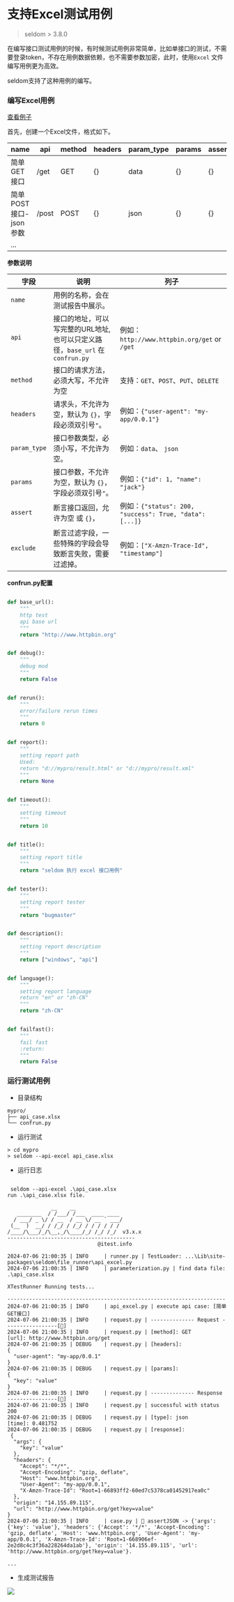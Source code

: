 # 支持Excel测试用例

> seldom > 3.8.0

在编写接口测试用例的时候，有时候测试用例非常简单，比如单接口的测试，不需要登录token，不存在用例数据依赖，也不需要参数加密，此时，使用`Excel`
文件编写用例更为高效。

seldom支持了这种用例的编写。

### 编写Excel用例

[查看例子](https://github.com/SeldomQA/seldom/tree/master/api_case)

首先，创建一个Excel文件，格式如下。

| name            | api   | method | headers | param_type | params | assert | exclude |
|-----------------|-------|--------|---------|------------|--------|--------|---------|
| 简单GET接口         | /get  | GET    | {}      | data       | {}     | {}     | []      |
| 简单POST接口-json参数 | /post | POST   | {}      | json       | {}     | {}     | []      |
| ...             |       |        |         |            |        |        |         |

__参数说明__

| 字段           | 说明                                                    | 列子                                                   | 
|--------------|-------------------------------------------------------|------------------------------------------------------|
| `name`       | 用例的名称，会在测试报告中展示。                                      |                                                      | 
| `api`        | 接口的地址，可以写完整的URL地址, 也可以只定义路径，`base_url` 在 `confrun.py` | 例如：`http://www.httpbin.org/get` or `/get`            |
| `method`     | 接口的请求方法，必须大写，不允许为空                                    | 支持：`GET`、`POST`、`PUT`、`DELETE`                       |
| `headers`    | 请求头，不允许为空，默认为 `{}`，字段必须双引号`"`。                        | 例如：`{"user-agent": "my-app/0.0.1"}`                  |
| `param_type` | 接口参数类型，必须小写，不允许为空。                                    | 例如：`data`、 `json`                                    |
| `params`     | 接口参数，不允许为空，默认为 `{}`，字段必须双引号`"`。                       | 例如：`{"id": 1, "name": "jack"}`                       |
| `assert`     | 断言接口返回，允许为空 或 `{}`，                                   | 例如：`{"status": 200, "success": True, "data": [...]}` |
| `exclude`    | 断言过滤字段，一些特殊的字段会导致断言失败，需要过滤掉。                          | 例如：`["X-Amzn-Trace-Id", "timestamp"]`                |

__confrun.py配置__

```python

def base_url():
    """
    http test
    api base url
    """
    return "http://www.httpbin.org"


def debug():
    """
    debug mod
    """
    return False


def rerun():
    """
    error/failure rerun times
    """
    return 0


def report():
    """
    setting report path
    Used:
    return "d://mypro/result.html" or "d://mypro/result.xml"
    """
    return None


def timeout():
    """
    setting timeout
    """
    return 10


def title():
    """
    setting report title
    """
    return "seldom 执行 excel 接口用例"


def tester():
    """
    setting report tester
    """
    return "bugmaster"


def description():
    """
    setting report description
    """
    return ["windows", "api"]


def language():
    """
    setting report language
    return "en" or "zh-CN"
    """
    return "zh-CN"


def failfast():
    """
    fail fast
    :return:
    """
    return False
```

### 运行测试用例

* 目录结构

```shell
mypro/
├── api_case.xlsx
└── confrun.py
```

* 运行测试

```shell
> cd mypro
> seldom --api-excel api_case.xlsx
```

* 运行日志

```shell

 seldom --api-excel .\api_case.xlsx
run .\api_case.xlsx file.

              __    __
   ________  / /___/ /___  ____ ____
  / ___/ _ \/ / __  / __ \/ __ ` ___/
 (__  )  __/ / /_/ / /_/ / / / / / /
/____/\___/_/\__,_/\____/_/ /_/ /_/  v3.x.x
-----------------------------------------
                             @itest.info

2024-07-06 21:00:35 | INFO     | runner.py | TestLoader: ...\Lib\site-packages\seldom\file_runner\api_excel.py
2024-07-06 21:00:35 | INFO     | parameterization.py | find data file: .\api_case.xlsx

XTestRunner Running tests...

----------------------------------------------------------------------
2024-07-06 21:00:35 | INFO     | api_excel.py | execute api case: [简单GET接口]
2024-07-06 21:00:35 | INFO     | request.py | -------------- Request -----------------[🚀]
2024-07-06 21:00:35 | INFO     | request.py | [method]: GET      [url]: http://www.httpbin.org/get
2024-07-06 21:00:35 | DEBUG    | request.py | [headers]:
{
  "user-agent": "my-app/0.0.1"
}
2024-07-06 21:00:35 | DEBUG    | request.py | [params]:
{
  "key": "value"
}
2024-07-06 21:00:35 | INFO     | request.py | -------------- Response ----------------[🛬️]
2024-07-06 21:00:35 | INFO     | request.py | successful with status 200
2024-07-06 21:00:35 | DEBUG    | request.py | [type]: json      [time]: 0.481752
2024-07-06 21:00:35 | DEBUG    | request.py | [response]:
 {
  "args": {
    "key": "value"
  },
  "headers": {
    "Accept": "*/*",
    "Accept-Encoding": "gzip, deflate",
    "Host": "www.httpbin.org",
    "User-Agent": "my-app/0.0.1",
    "X-Amzn-Trace-Id": "Root=1-66893ff2-60ed7c5378ca01452917ea0c"
  },
  "origin": "14.155.89.115",
  "url": "http://www.httpbin.org/get?key=value"
}
2024-07-06 21:00:35 | INFO     | case.py | 👀 assertJSON -> {'args': {'key': 'value'}, 'headers': {'Accept': '*/*', 'Accept-Encoding': 'gzip, deflate', 'Host': 'www.httpbin.org', 'User-Agent': 'my-app/0.0.1', 'X-Amzn-Trace-Id': 'Root=1-668906ef-2e2d8c4c3f36a228264da1ab'}, 'origin': '14.155.89.115', 'url': 'http://www.httpbin.org/get?key=value'}.

...

```

* 生成测试报告

![](/image/api_excel_report.png)

